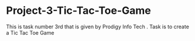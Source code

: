 # Project-3-Tic-Tac-Toe-Game
This is task number 3rd that is given by Prodigy Info Tech . Task is to create a Tic Tac Toe Game
